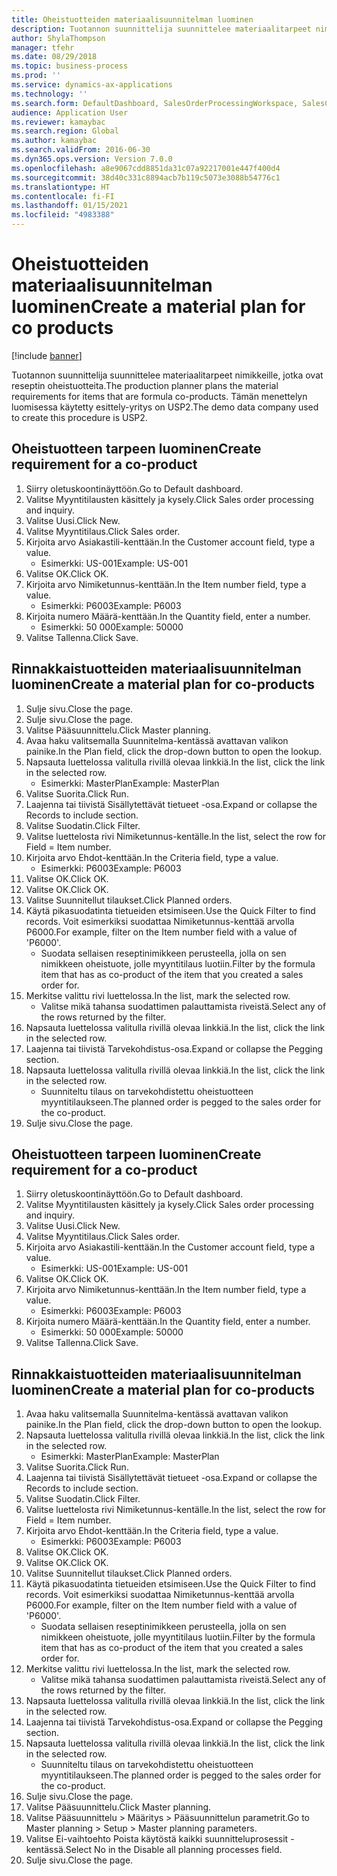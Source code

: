 ```yaml
---
title: Oheistuotteiden materiaalisuunnitelman luominen
description: Tuotannon suunnittelija suunnittelee materiaalitarpeet nimikkeille, jotka ovat reseptin oheistuotteita.
author: ShylaThompson
manager: tfehr
ms.date: 08/29/2018
ms.topic: business-process
ms.prod: ''
ms.service: dynamics-ax-applications
ms.technology: ''
ms.search.form: DefaultDashboard, SalesOrderProcessingWorkspace, SalesCreateOrder, SalesTable, ReqCreatePlanWorkspace, ReqTransPlanCard, SysQueryForm, ReqTransPo
audience: Application User
ms.reviewer: kamaybac
ms.search.region: Global
ms.author: kamaybac
ms.search.validFrom: 2016-06-30
ms.dyn365.ops.version: Version 7.0.0
ms.openlocfilehash: a8e9067cdd8851da31c07a92217001e447f400d4
ms.sourcegitcommit: 38d40c331c8894acb7b119c5073e3088b54776c1
ms.translationtype: HT
ms.contentlocale: fi-FI
ms.lasthandoff: 01/15/2021
ms.locfileid: "4983388"
---
```

# <a name="create-a-material-plan-for-co-products"></a><span data-ttu-id="fde81-103">Oheistuotteiden materiaalisuunnitelman luominen</span><span class="sxs-lookup"><span data-stu-id="fde81-103">Create a material plan for co products</span></span>

[!include [banner](../../includes/banner.md)]

<span data-ttu-id="fde81-104">Tuotannon suunnittelija suunnittelee materiaalitarpeet nimikkeille, jotka ovat reseptin oheistuotteita.</span><span class="sxs-lookup"><span data-stu-id="fde81-104">The production planner plans the material requirements for items that are formula co-products.</span></span> <span data-ttu-id="fde81-105">Tämän menettelyn luomisessa käytetty esittely-yritys on USP2.</span><span class="sxs-lookup"><span data-stu-id="fde81-105">The demo data company used to create this procedure is USP2.</span></span>


## <a name="create-requirement-for-a-co-product"></a><span data-ttu-id="fde81-106">Oheistuotteen tarpeen luominen</span><span class="sxs-lookup"><span data-stu-id="fde81-106">Create requirement for a co-product</span></span>
1. <span data-ttu-id="fde81-107">Siirry oletuskoontinäyttöön.</span><span class="sxs-lookup"><span data-stu-id="fde81-107">Go to Default dashboard.</span></span>
2. <span data-ttu-id="fde81-108">Valitse Myyntitilausten käsittely ja kysely.</span><span class="sxs-lookup"><span data-stu-id="fde81-108">Click Sales order processing and inquiry.</span></span>
3. <span data-ttu-id="fde81-109">Valitse Uusi.</span><span class="sxs-lookup"><span data-stu-id="fde81-109">Click New.</span></span>
4. <span data-ttu-id="fde81-110">Valitse Myyntitilaus.</span><span class="sxs-lookup"><span data-stu-id="fde81-110">Click Sales order.</span></span>
5. <span data-ttu-id="fde81-111">Kirjoita arvo Asiakastili-kenttään.</span><span class="sxs-lookup"><span data-stu-id="fde81-111">In the Customer account field, type a value.</span></span>
    * <span data-ttu-id="fde81-112">Esimerkki: US-001</span><span class="sxs-lookup"><span data-stu-id="fde81-112">Example: US-001</span></span>  
6. <span data-ttu-id="fde81-113">Valitse OK.</span><span class="sxs-lookup"><span data-stu-id="fde81-113">Click OK.</span></span>
7. <span data-ttu-id="fde81-114">Kirjoita arvo Nimiketunnus-kenttään.</span><span class="sxs-lookup"><span data-stu-id="fde81-114">In the Item number field, type a value.</span></span>
    * <span data-ttu-id="fde81-115">Esimerkki: P6003</span><span class="sxs-lookup"><span data-stu-id="fde81-115">Example: P6003</span></span>  
8. <span data-ttu-id="fde81-116">Kirjoita numero Määrä-kenttään.</span><span class="sxs-lookup"><span data-stu-id="fde81-116">In the Quantity field, enter a number.</span></span>
    * <span data-ttu-id="fde81-117">Esimerkki: 50 000</span><span class="sxs-lookup"><span data-stu-id="fde81-117">Example: 50000</span></span>  
9. <span data-ttu-id="fde81-118">Valitse Tallenna.</span><span class="sxs-lookup"><span data-stu-id="fde81-118">Click Save.</span></span>

## <a name="create-a-material-plan-for-co-products"></a><span data-ttu-id="fde81-119">Rinnakkaistuotteiden materiaalisuunnitelman luominen</span><span class="sxs-lookup"><span data-stu-id="fde81-119">Create a material plan for co-products</span></span>
1. <span data-ttu-id="fde81-120">Sulje sivu.</span><span class="sxs-lookup"><span data-stu-id="fde81-120">Close the page.</span></span>
2. <span data-ttu-id="fde81-121">Sulje sivu.</span><span class="sxs-lookup"><span data-stu-id="fde81-121">Close the page.</span></span>
3. <span data-ttu-id="fde81-122">Valitse Pääsuunnittelu.</span><span class="sxs-lookup"><span data-stu-id="fde81-122">Click Master planning.</span></span>
4. <span data-ttu-id="fde81-123">Avaa haku valitsemalla Suunnitelma-kentässä avattavan valikon painike.</span><span class="sxs-lookup"><span data-stu-id="fde81-123">In the Plan field, click the drop-down button to open the lookup.</span></span>
5. <span data-ttu-id="fde81-124">Napsauta luettelossa valitulla rivillä olevaa linkkiä.</span><span class="sxs-lookup"><span data-stu-id="fde81-124">In the list, click the link in the selected row.</span></span>
    * <span data-ttu-id="fde81-125">Esimerkki: MasterPlan</span><span class="sxs-lookup"><span data-stu-id="fde81-125">Example: MasterPlan</span></span>  
6. <span data-ttu-id="fde81-126">Valitse Suorita.</span><span class="sxs-lookup"><span data-stu-id="fde81-126">Click Run.</span></span>
7. <span data-ttu-id="fde81-127">Laajenna tai tiivistä Sisällytettävät tietueet -osa.</span><span class="sxs-lookup"><span data-stu-id="fde81-127">Expand or collapse the Records to include section.</span></span>
8. <span data-ttu-id="fde81-128">Valitse Suodatin.</span><span class="sxs-lookup"><span data-stu-id="fde81-128">Click Filter.</span></span>
9. <span data-ttu-id="fde81-129">Valitse luettelosta rivi Nimiketunnus-kentälle.</span><span class="sxs-lookup"><span data-stu-id="fde81-129">In the list, select the row for Field = Item number.</span></span>
10. <span data-ttu-id="fde81-130">Kirjoita arvo Ehdot-kenttään.</span><span class="sxs-lookup"><span data-stu-id="fde81-130">In the Criteria field, type a value.</span></span>
    * <span data-ttu-id="fde81-131">Esimerkki: P6003</span><span class="sxs-lookup"><span data-stu-id="fde81-131">Example: P6003</span></span>  
11. <span data-ttu-id="fde81-132">Valitse OK.</span><span class="sxs-lookup"><span data-stu-id="fde81-132">Click OK.</span></span>
12. <span data-ttu-id="fde81-133">Valitse OK.</span><span class="sxs-lookup"><span data-stu-id="fde81-133">Click OK.</span></span>
13. <span data-ttu-id="fde81-134">Valitse Suunnitellut tilaukset.</span><span class="sxs-lookup"><span data-stu-id="fde81-134">Click Planned orders.</span></span>
14. <span data-ttu-id="fde81-135">Käytä pikasuodatinta tietueiden etsimiseen.</span><span class="sxs-lookup"><span data-stu-id="fde81-135">Use the Quick Filter to find records.</span></span> <span data-ttu-id="fde81-136">Voit esimerkiksi suodattaa Nimiketunnus-kenttää arvolla P6000.</span><span class="sxs-lookup"><span data-stu-id="fde81-136">For example, filter on the Item number field with a value of 'P6000'.</span></span>
    * <span data-ttu-id="fde81-137">Suodata sellaisen reseptinimikkeen perusteella, jolla on sen nimikkeen oheistuote, jolle myyntitilaus luotiin.</span><span class="sxs-lookup"><span data-stu-id="fde81-137">Filter by the formula item that has as co-product of the item that you created a sales order for.</span></span>  
15. <span data-ttu-id="fde81-138">Merkitse valittu rivi luettelossa.</span><span class="sxs-lookup"><span data-stu-id="fde81-138">In the list, mark the selected row.</span></span>
    * <span data-ttu-id="fde81-139">Valitse mikä tahansa suodattimen palauttamista riveistä.</span><span class="sxs-lookup"><span data-stu-id="fde81-139">Select any of the rows returned by the filter.</span></span>  
16. <span data-ttu-id="fde81-140">Napsauta luettelossa valitulla rivillä olevaa linkkiä.</span><span class="sxs-lookup"><span data-stu-id="fde81-140">In the list, click the link in the selected row.</span></span>
17. <span data-ttu-id="fde81-141">Laajenna tai tiivistä Tarvekohdistus-osa.</span><span class="sxs-lookup"><span data-stu-id="fde81-141">Expand or collapse the Pegging section.</span></span>
18. <span data-ttu-id="fde81-142">Napsauta luettelossa valitulla rivillä olevaa linkkiä.</span><span class="sxs-lookup"><span data-stu-id="fde81-142">In the list, click the link in the selected row.</span></span>
    * <span data-ttu-id="fde81-143">Suunniteltu tilaus on tarvekohdistettu oheistuotteen myyntitilaukseen.</span><span class="sxs-lookup"><span data-stu-id="fde81-143">The planned order is pegged to the sales order for the co-product.</span></span>  
19. <span data-ttu-id="fde81-144">Sulje sivu.</span><span class="sxs-lookup"><span data-stu-id="fde81-144">Close the page.</span></span>

## <a name="create-requirement-for-a-co-product"></a><span data-ttu-id="fde81-145">Oheistuotteen tarpeen luominen</span><span class="sxs-lookup"><span data-stu-id="fde81-145">Create requirement for a co-product</span></span>
1. <span data-ttu-id="fde81-146">Siirry oletuskoontinäyttöön.</span><span class="sxs-lookup"><span data-stu-id="fde81-146">Go to Default dashboard.</span></span>
2. <span data-ttu-id="fde81-147">Valitse Myyntitilausten käsittely ja kysely.</span><span class="sxs-lookup"><span data-stu-id="fde81-147">Click Sales order processing and inquiry.</span></span>
3. <span data-ttu-id="fde81-148">Valitse Uusi.</span><span class="sxs-lookup"><span data-stu-id="fde81-148">Click New.</span></span>
4. <span data-ttu-id="fde81-149">Valitse Myyntitilaus.</span><span class="sxs-lookup"><span data-stu-id="fde81-149">Click Sales order.</span></span>
5. <span data-ttu-id="fde81-150">Kirjoita arvo Asiakastili-kenttään.</span><span class="sxs-lookup"><span data-stu-id="fde81-150">In the Customer account field, type a value.</span></span>
    * <span data-ttu-id="fde81-151">Esimerkki: US-001</span><span class="sxs-lookup"><span data-stu-id="fde81-151">Example: US-001</span></span>  
6. <span data-ttu-id="fde81-152">Valitse OK.</span><span class="sxs-lookup"><span data-stu-id="fde81-152">Click OK.</span></span>
7. <span data-ttu-id="fde81-153">Kirjoita arvo Nimiketunnus-kenttään.</span><span class="sxs-lookup"><span data-stu-id="fde81-153">In the Item number field, type a value.</span></span>
    * <span data-ttu-id="fde81-154">Esimerkki: P6003</span><span class="sxs-lookup"><span data-stu-id="fde81-154">Example: P6003</span></span>  
8. <span data-ttu-id="fde81-155">Kirjoita numero Määrä-kenttään.</span><span class="sxs-lookup"><span data-stu-id="fde81-155">In the Quantity field, enter a number.</span></span>
    * <span data-ttu-id="fde81-156">Esimerkki: 50 000</span><span class="sxs-lookup"><span data-stu-id="fde81-156">Example: 50000</span></span>  
9. <span data-ttu-id="fde81-157">Valitse Tallenna.</span><span class="sxs-lookup"><span data-stu-id="fde81-157">Click Save.</span></span>

## <a name="create-a-material-plan-for-co-products"></a><span data-ttu-id="fde81-158">Rinnakkaistuotteiden materiaalisuunnitelman luominen</span><span class="sxs-lookup"><span data-stu-id="fde81-158">Create a material plan for co-products</span></span>
1. <span data-ttu-id="fde81-159">Avaa haku valitsemalla Suunnitelma-kentässä avattavan valikon painike.</span><span class="sxs-lookup"><span data-stu-id="fde81-159">In the Plan field, click the drop-down button to open the lookup.</span></span>
2. <span data-ttu-id="fde81-160">Napsauta luettelossa valitulla rivillä olevaa linkkiä.</span><span class="sxs-lookup"><span data-stu-id="fde81-160">In the list, click the link in the selected row.</span></span>
    * <span data-ttu-id="fde81-161">Esimerkki: MasterPlan</span><span class="sxs-lookup"><span data-stu-id="fde81-161">Example: MasterPlan</span></span>  
3. <span data-ttu-id="fde81-162">Valitse Suorita.</span><span class="sxs-lookup"><span data-stu-id="fde81-162">Click Run.</span></span>
4. <span data-ttu-id="fde81-163">Laajenna tai tiivistä Sisällytettävät tietueet -osa.</span><span class="sxs-lookup"><span data-stu-id="fde81-163">Expand or collapse the Records to include section.</span></span>
5. <span data-ttu-id="fde81-164">Valitse Suodatin.</span><span class="sxs-lookup"><span data-stu-id="fde81-164">Click Filter.</span></span>
6. <span data-ttu-id="fde81-165">Valitse luettelosta rivi Nimiketunnus-kentälle.</span><span class="sxs-lookup"><span data-stu-id="fde81-165">In the list, select the row for Field = Item number.</span></span>
7. <span data-ttu-id="fde81-166">Kirjoita arvo Ehdot-kenttään.</span><span class="sxs-lookup"><span data-stu-id="fde81-166">In the Criteria field, type a value.</span></span>
    * <span data-ttu-id="fde81-167">Esimerkki: P6003</span><span class="sxs-lookup"><span data-stu-id="fde81-167">Example: P6003</span></span>  
8. <span data-ttu-id="fde81-168">Valitse OK.</span><span class="sxs-lookup"><span data-stu-id="fde81-168">Click OK.</span></span>
9. <span data-ttu-id="fde81-169">Valitse OK.</span><span class="sxs-lookup"><span data-stu-id="fde81-169">Click OK.</span></span>
10. <span data-ttu-id="fde81-170">Valitse Suunnitellut tilaukset.</span><span class="sxs-lookup"><span data-stu-id="fde81-170">Click Planned orders.</span></span>
11. <span data-ttu-id="fde81-171">Käytä pikasuodatinta tietueiden etsimiseen.</span><span class="sxs-lookup"><span data-stu-id="fde81-171">Use the Quick Filter to find records.</span></span> <span data-ttu-id="fde81-172">Voit esimerkiksi suodattaa Nimiketunnus-kenttää arvolla P6000.</span><span class="sxs-lookup"><span data-stu-id="fde81-172">For example, filter on the Item number field with a value of 'P6000'.</span></span>
    * <span data-ttu-id="fde81-173">Suodata sellaisen reseptinimikkeen perusteella, jolla on sen nimikkeen oheistuote, jolle myyntitilaus luotiin.</span><span class="sxs-lookup"><span data-stu-id="fde81-173">Filter by the formula item that has as co-product of the item that you created a sales order for.</span></span>  
12. <span data-ttu-id="fde81-174">Merkitse valittu rivi luettelossa.</span><span class="sxs-lookup"><span data-stu-id="fde81-174">In the list, mark the selected row.</span></span>
    * <span data-ttu-id="fde81-175">Valitse mikä tahansa suodattimen palauttamista riveistä.</span><span class="sxs-lookup"><span data-stu-id="fde81-175">Select any of the rows returned by the filter.</span></span>  
13. <span data-ttu-id="fde81-176">Napsauta luettelossa valitulla rivillä olevaa linkkiä.</span><span class="sxs-lookup"><span data-stu-id="fde81-176">In the list, click the link in the selected row.</span></span>
14. <span data-ttu-id="fde81-177">Laajenna tai tiivistä Tarvekohdistus-osa.</span><span class="sxs-lookup"><span data-stu-id="fde81-177">Expand or collapse the Pegging section.</span></span>
15. <span data-ttu-id="fde81-178">Napsauta luettelossa valitulla rivillä olevaa linkkiä.</span><span class="sxs-lookup"><span data-stu-id="fde81-178">In the list, click the link in the selected row.</span></span>
    * <span data-ttu-id="fde81-179">Suunniteltu tilaus on tarvekohdistettu oheistuotteen myyntitilaukseen.</span><span class="sxs-lookup"><span data-stu-id="fde81-179">The planned order is pegged to the sales order for the co-product.</span></span>  
16. <span data-ttu-id="fde81-180">Sulje sivu.</span><span class="sxs-lookup"><span data-stu-id="fde81-180">Close the page.</span></span>
17. <span data-ttu-id="fde81-181">Valitse Pääsuunnittelu.</span><span class="sxs-lookup"><span data-stu-id="fde81-181">Click Master planning.</span></span>
18. <span data-ttu-id="fde81-182">Valitse Pääsuunnittelu > Määritys > Pääsuunnittelun parametrit.</span><span class="sxs-lookup"><span data-stu-id="fde81-182">Go to Master planning > Setup > Master planning parameters.</span></span>
19. <span data-ttu-id="fde81-183">Valitse Ei-vaihtoehto Poista käytöstä kaikki suunnitteluprosessit -kentässä.</span><span class="sxs-lookup"><span data-stu-id="fde81-183">Select No in the Disable all planning processes field.</span></span>
20. <span data-ttu-id="fde81-184">Sulje sivu.</span><span class="sxs-lookup"><span data-stu-id="fde81-184">Close the page.</span></span>

